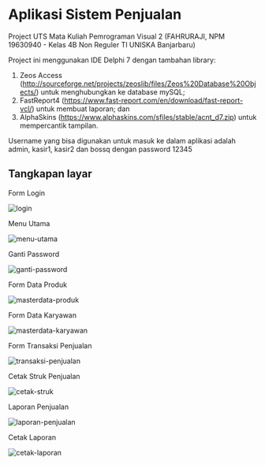 # Aplikasi Sistem Penjualan
 Project UTS Mata Kuliah Pemrograman Visual 2 (FAHRURAJI, NPM 19630940 - Kelas 4B Non Reguler TI UNISKA Banjarbaru)
 
 Project ini menggunakan IDE Delphi 7 dengan tambahan library:
  1. Zeos Access (http://sourceforge.net/projects/zeoslib/files/Zeos%20Database%20Objects/) untuk menghubungkan ke database mySQL;
  2. FastReport4 (https://www.fast-report.com/en/download/fast-report-vcl/) untuk membuat laporan; dan
  3. AlphaSkins (https://www.alphaskins.com/sfiles/stable/acnt_d7.zip) untuk mempercantik tampilan.

Username yang bisa digunakan untuk masuk ke dalam aplikasi adalah admin, kasir1, kasir2 dan bossq dengan password 12345



Tangkapan layar
-----------------

Form Login

![login](https://user-images.githubusercontent.com/58252615/122660505-cd15ab80-d1b4-11eb-8333-9a7f3ed89714.png)

Menu Utama

![menu-utama](https://user-images.githubusercontent.com/58252615/122660471-642e3380-d1b4-11eb-87bb-3efe3af04455.png)

Ganti Password

![ganti-password](https://user-images.githubusercontent.com/58252615/122661108-870f1680-d1b9-11eb-97f9-dfd15e248c4f.png)

Form Data Produk

![masterdata-produk](https://user-images.githubusercontent.com/58252615/122660915-d3595700-d1b7-11eb-8004-f9f9fb6d5ab0.png)


Form Data Karyawan

![masterdata-karyawan](https://user-images.githubusercontent.com/58252615/122660914-d2c0c080-d1b7-11eb-96d1-fd0c53a85414.png)


Form Transaksi Penjualan

![transaksi-penjualan](https://user-images.githubusercontent.com/58252615/122660916-d3595700-d1b7-11eb-8308-6b55501e5bb5.png)


Cetak Struk Penjualan

![cetak-struk](https://user-images.githubusercontent.com/58252615/122660912-d2282a00-d1b7-11eb-9a01-8c12cc1d2e72.png)


Laporan Penjualan

![laporan-penjualan](https://user-images.githubusercontent.com/58252615/122660913-d2282a00-d1b7-11eb-991c-735d47382c1c.png)

Cetak Laporan

![cetak-laporan](https://user-images.githubusercontent.com/58252615/122660910-d05e6680-d1b7-11eb-9eb0-2c7b626d8533.png)
